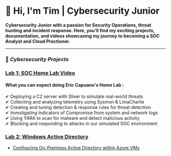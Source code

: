 # 👋 Hi, I'm Tim | Cybersecurity Junior

**Cybersecurity Junior with a passion for Security Operations, threat hunting and incident response. Here, you'll find my exciting projects, documentation, and videos showcasing my journey to becoming a SOC Analyst and Cloud Practioner.**

---

### 🚀 _Cybersecurity Projects_

###  [ Lab 1: SOC Home Lab Video](https://github.com/Lowprofiled/configure-ad)

<h4>What you can expect doing Eric Capuano's Home Lab  :</h4>

✔ Deploying a C2 server with Sliver to simulate real-world threats  
✔ Collecting and analyzing telemetry using Sysmon & LimaCharlie  
✔ Creating and tuning detection & response rules for threat detection  
✔ Investigating Indicators of Compromise from system and network logs  
✔ Using YARA to scan for malware and detect malicious activity  
✔ Blocking and responding to attacks in our simulated SOC environment  


###  [ Lab 2: Windows Active Directory](https://github.com/Lowprofiled/configure-ad)
- [Configuring On-Premises Active Directory within Azure VMs](https://github.com/timothydarosa/configure-ad)
